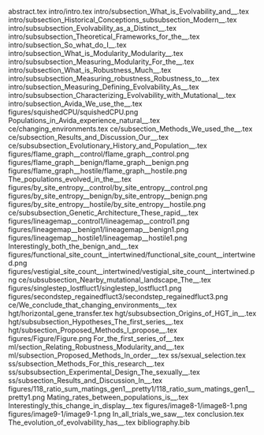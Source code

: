 abstract.tex
intro/intro.tex
intro/subsection_What_is_Evolvability_and__.tex
intro/subsection_Historical_Conceptions_subsubsection_Modern__.tex
intro/subsubsection_Evolvability_as_a_Distinct__.tex
intro/subsubsection_Theoretical_Frameworks_for_the__.tex
intro/subsection_So_what_do_I__.tex
intro/subsection_What_is_Modularity_Modularity__.tex
intro/subsubsection_Measuring_Modularity_For_the__.tex
intro/subsection_What_is_Robustness_Much__.tex
intro/subsubsection_Measuring_robustness_Robustness_to__.tex
intro/subsection_Measuring_Defining_Evolvability_As__.tex
intro/subsubsection_Characterizing_Evolvability_with_Mutational__.tex
intro/subsection_Avida_We_use_the__.tex
figures/squishedCPU/squishedCPU.png
Populations_in_Avida_experience_natural__.tex
ce/changing_environments.tex
ce/subsection_Methods_We_used_the__.tex
ce/subsection_Results_and_Discussion_Our__.tex
ce/subsubsection_Evolutionary_History_and_Population__.tex
figures/flame_graph__control/flame_graph__control.png
figures/flame_graph__benign/flame_graph__benign.png
figures/flame_graph__hostile/flame_graph__hostile.png
The_populations_evolved_in_the__.tex
figures/by_site_entropy__control/by_site_entropy__control.png
figures/by_site_entropy__benign/by_site_entropy__benign.png
figures/by_site_entropy__hostile/by_site_entropy__hostile.png
ce/subsubsection_Genetic_Architecture_These_rapid__.tex
figures/lineagemap__control1/lineagemap__control1.png
figures/lineagemap__benign1/lineagemap__benign1.png
figures/lineagemap__hostile1/lineagemap__hostile1.png
Interestingly_both_the_benign_and__.tex
figures/functional_site_count__intertwined/functional_site_count__intertwined.png
figures/vestigial_site_count__intertwined/vestigial_site_count__intertwined.png
ce/subsubsection_Nearby_mutational_landscape_The__.tex
figures/singlestep_lostfluct1/singlestep_lostfluct1.png
figures/secondstep_regainedfluct3/secondstep_regainedfluct3.png
ce/We_conclude_that_changing_environments__.tex
hgt/horizontal_gene_transfer.tex
hgt/subsubsection_Origins_of_HGT_in__.tex
hgt/subsubsection_Hypotheses_The_first_series__.tex
hgt/subsection_Proposed_Methods_I_propose__.tex
figures/Figure/Figure.png
For_the_first_series_of__.tex
ml/section_Relating_Robustness_Modularity_and__.tex
ml/subsection_Proposed_Methods_In_order__.tex
ss/sexual_selection.tex
ss/subsection_Methods_For_this_research__.tex
ss/subsubsection_Experimental_Design_The_sexually__.tex
ss/subsection_Results_and_Discussion_In__.tex
figures/118_ratio_sum_matings_gen1__pretty1/118_ratio_sum_matings_gen1__pretty1.png
Mating_rates_between_populations_is__.tex
Interestingly_this_change_in_display__.tex
figures/image8-1/image8-1.png
figures/image9-1/image9-1.png
In_all_trials_we_saw__.tex
conclusion.tex
The_evolution_of_evolvability_has__.tex
bibliography.bib

